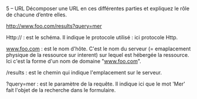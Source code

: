 5 – URL
Décomposer une URL en ces différentes parties et expliquez le rôle de chacune d’entre elles.

http://www.foo.com/results?query=mer

Http:// : est le schéma. Il indique le protocole utilisé : ici protocole Http.

www.foo.com : est le nom d'hôte. C'est le nom du serveur (= emaplacement physique de la ressource sur interent) sur lequel est hébergée la ressource. Ici c'est la forme d'un nom de domaine "www.foo.com".

/results : est le chemin qui indique l'emplacement sur le serveur.

?query=mer : est le paramètre de la requête. Il indique ici que le mot 'Mer' fait l'objet de la recherche dans le formulaire.

